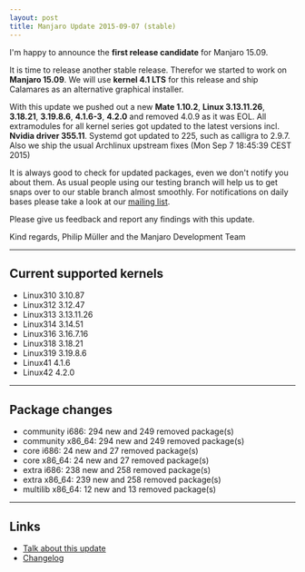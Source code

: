 ```yaml
---
layout: post
title: Manjaro Update 2015-09-07 (stable)
---
```


I'm happy to announce the **first release candidate** for Manjaro 15.09.

It is time to release another stable release. Therefor we started to work on **Manjaro 15.09**. We will use **kernel 4.1 LTS** for this release and ship Calamares as an alternative graphical installer. 

With this update we pushed out a new **Mate 1.10.2**, **Linux 3.13.11.26**, **3.18.21**, **3.19.8.6**, **4.1.6-3**, **4.2.0** and removed 4.0.9 as it was EOL. All extramodules for all kernel series got updated to the latest versions incl. **Nvidia driver 355.11**. Systemd got updated to 225, such as calligra to 2.9.7. Also we ship the usual Archlinux upstream fixes (Mon Sep 7 18:45:39 CEST 2015)

It is always good to check for updated packages, even we don't notify you about them. As usual people using our testing branch will help us to get snaps over to our stable branch almost smoothly. For notifications on daily bases please take a look at our [mailing list](https://lists.manjaro.org/pipermail/manjaro-packages/).

Please give us feedback and report any findings with this update.

Kind regards,
Philip Müller and the Manjaro Development Team

----

## Current supported kernels

* Linux310 3.10.87
* Linux312 3.12.47
* Linux313 3.13.11.26
* Linux314 3.14.51
* Linux316 3.16.7.16
* Linux318 3.18.21
* Linux319 3.19.8.6
* Linux41  4.1.6
* Linux42  4.2.0

----

## Package changes

* community i686:  294 new and 249 removed package(s)
* community x86_64:  294 new and 249 removed package(s)
* core i686:  24 new and 27 removed package(s)
* core x86_64:  24 new and 27 removed package(s)
* extra i686:  238 new and 258 removed package(s)
* extra x86_64:  239 new and 258 removed package(s)
* multilib x86_64:  12 new and 13 removed package(s)

----

## Links

* [Talk about this update](https://forum.manjaro.org/index.php?topic=25961.0)
* [Changelog](https://lists.manjaro.org/pipermail/manjaro-packages/Week-of-Mon-20150907/004123.html)
